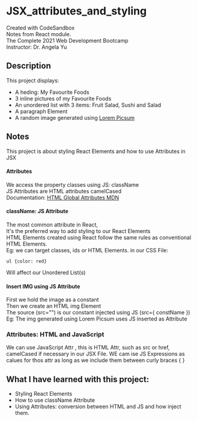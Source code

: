 # JSX_attributes_and_styling
Created with CodeSandbox   
Notes from React module.     
The Complete 2021 Web Development Bootcamp     
Instructor: Dr. Angela Yu      


## Description
This project displays: 
* A heding: My Favourite Foods
* 3 inline pictures of my Favourite Foods
* An unordered list with 3 items: Fruit Salad, Sushi and Salad
* A paragraph Element
* A random image generated using [Lorem Picsum](https://picsum.photos/)

## Notes
This project is about styling React Elements and how to use Attributes in JSX

#### Attributes 
We access the property classes using JS: className         
JS Attributes are HTML attributes camelCased      
Documentation: [HTML Global Attributes MDN](https://developer.mozilla.org/en-US/docs/Web/HTML/Global_attributes)     

#### className: JS Attribute
The most common attribute in React,      
It's the preferred way to add styling to our React Elements     
HTML Elements created using React follow the same rules as conventional HTML Elements.     
Eg: we can target classes, ids or HTML Elements. in our CSS File:
```
ul {color: red}
```
Will affect our Unordered List(s)

#### Insert IMG using JS Attribute
First we hold the image as a constant       
Then we create an HTML img Element        
The source (src="") is our constant injected using JS (src={ constName })      
Eg: The img generated using Lorem Picsum uses JS inserted as Attribute        
 
### Attributes: HTML and JavaScript
We can use JavaScript Attr , this is HTML Attr, such as src or href, camelCased if necessary in our JSX File.
WE cam ise JS Expressions as calues for thos attr as long as we include them between curly braces { }

## What I have learned with this project:
* Styling React Elements
* How to use className Attribute
* Using Attributes: conversion between HTML and JS and how inject them.
